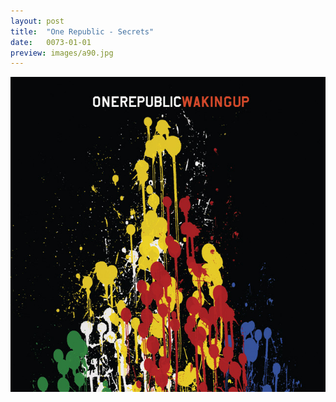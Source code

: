 ```yaml
---
layout: post
title:  "One Republic - Secrets"
date:   0073-01-01
preview: images/a90.jpg
---
```


![One Republic - Waking Up](/images/a90.jpg)
